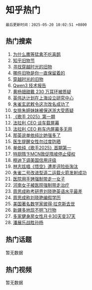 # 知乎热门

`最后更新时间：2025-05-20 10:02:51 +0800`

## 热门搜索

1. [为什么鹰等猛禽不吃喜鹊](https://www.zhihu.com/search?q=%E4%B8%BA%E4%BB%80%E4%B9%88%E9%B9%B0%E7%AD%89%E7%8C%9B%E7%A6%BD%E4%B8%8D%E5%90%83%E5%96%9C%E9%B9%8A)
1. [知乎旧物节](https://www.zhihu.com/search?q=%E7%9F%A5%E4%B9%8E%E6%97%A7%E7%89%A9%E8%8A%82)
1. [寻找穿越时光的旧物](https://www.zhihu.com/search?q=%E5%AF%BB%E6%89%BE%E7%A9%BF%E8%B6%8A%E6%97%B6%E5%85%89%E7%9A%84%E6%97%A7%E7%89%A9)
1. [哪件旧物是你一直保留着的](https://www.zhihu.com/search?q=%E5%93%AA%E4%BB%B6%E6%97%A7%E7%89%A9%E6%98%AF%E4%BD%A0%E4%B8%80%E7%9B%B4%E4%BF%9D%E7%95%99%E7%9D%80%E7%9A%84)
1. [穿越时光的旧物](https://www.zhihu.com/search?q=%E7%A9%BF%E8%B6%8A%E6%97%B6%E5%85%89%E7%9A%84%E6%97%A7%E7%89%A9)
1. [Qwen3 技术报告](https://www.zhihu.com/search?q=Qwen3%20%E6%8A%80%E6%9C%AF%E6%8A%A5%E5%91%8A)
1. [黄杨钿甜戴 230 万耳环被质疑](https://www.zhihu.com/search?q=%E9%BB%84%E6%9D%A8%E9%92%BF%E7%94%9C%E6%88%B4%20230%20%E4%B8%87%E8%80%B3%E7%8E%AF%E8%A2%AB%E8%B4%A8%E7%96%91)
1. [英伟达计划在上海设立研究中心](https://www.zhihu.com/search?q=%E8%8B%B1%E4%BC%9F%E8%BE%BE%E8%AE%A1%E5%88%92%E5%9C%A8%E4%B8%8A%E6%B5%B7%E8%AE%BE%E7%AB%8B%E7%A0%94%E7%A9%B6%E4%B8%AD%E5%BF%83)
1. [朱雀玄武敕令这次改名成功了](https://www.zhihu.com/search?q=%E6%9C%B1%E9%9B%80%E7%8E%84%E6%AD%A6%E6%95%95%E4%BB%A4%E8%BF%99%E6%AC%A1%E6%94%B9%E5%90%8D%E6%88%90%E5%8A%9F%E4%BA%86)
1. [女排朱婷妹妹被保送浙大受质疑](https://www.zhihu.com/search?q=%E5%A5%B3%E6%8E%92%E6%9C%B1%E5%A9%B7%E5%A6%B9%E5%A6%B9%E8%A2%AB%E4%BF%9D%E9%80%81%E6%B5%99%E5%A4%A7%E5%8F%97%E8%B4%A8%E7%96%91)
1. [《歌手 2025》第一期](https://www.zhihu.com/search?q=%E3%80%8A%E6%AD%8C%E6%89%8B%202025%E3%80%8B%E7%AC%AC%E4%B8%80%E6%9C%9F)
1. [法拉利 CEO 谈车载屏幕](https://www.zhihu.com/search?q=%E6%B3%95%E6%8B%89%E5%88%A9%20CEO%20%E8%B0%88%E8%BD%A6%E8%BD%BD%E5%B1%8F%E5%B9%95)
1. [法拉利 CEO 称车内屏幕多无用](https://www.zhihu.com/search?q=%E6%B3%95%E6%8B%89%E5%88%A9%20CEO%20%E7%A7%B0%E8%BD%A6%E5%86%85%E5%B1%8F%E5%B9%95%E5%A4%9A%E6%97%A0%E7%94%A8)
1. [那英说单依纯比她强多了](https://www.zhihu.com/search?q=%E9%82%A3%E8%8B%B1%E8%AF%B4%E5%8D%95%E4%BE%9D%E7%BA%AF%E6%AF%94%E5%A5%B9%E5%BC%BA%E5%A4%9A%E4%BA%86)
1. [医生提醒女性勿过度防晒](https://www.zhihu.com/search?q=%E5%8C%BB%E7%94%9F%E6%8F%90%E9%86%92%E5%A5%B3%E6%80%A7%E5%8B%BF%E8%BF%87%E5%BA%A6%E9%98%B2%E6%99%92)
1. [单依纯《歌手2025》首期第一](https://www.zhihu.com/search?q=%E5%8D%95%E4%BE%9D%E7%BA%AF%E3%80%8A%E6%AD%8C%E6%89%8B2025%E3%80%8B%E9%A6%96%E6%9C%9F%E7%AC%AC%E4%B8%80)
1. [特厨隋卞MCN敦促隋坡停止侵权](https://www.zhihu.com/search?q=%E7%89%B9%E5%8E%A8%E9%9A%8B%E5%8D%9EMCN%E6%95%A6%E4%BF%83%E9%9A%8B%E5%9D%A1%E5%81%9C%E6%AD%A2%E4%BE%B5%E6%9D%83)
1. [穆迪下调美国信用评级](https://www.zhihu.com/search?q=%E7%A9%86%E8%BF%AA%E4%B8%8B%E8%B0%83%E7%BE%8E%E5%9B%BD%E4%BF%A1%E7%94%A8%E8%AF%84%E7%BA%A7)
1. [林志炫唱《悟空》遭差评险些淘汰](https://www.zhihu.com/search?q=%E6%9E%97%E5%BF%97%E7%82%AB%E5%94%B1%E3%80%8A%E6%82%9F%E7%A9%BA%E3%80%8B%E9%81%AD%E5%B7%AE%E8%AF%84%E9%99%A9%E4%BA%9B%E6%B7%98%E6%B1%B0)
1. [朱雀二号改进型遥二运载火箭发射成功](https://www.zhihu.com/search?q=%E6%9C%B1%E9%9B%80%E4%BA%8C%E5%8F%B7%E6%94%B9%E8%BF%9B%E5%9E%8B%E9%81%A5%E4%BA%8C%E8%BF%90%E8%BD%BD%E7%81%AB%E7%AE%AD%E5%8F%91%E5%B0%84%E6%88%90%E5%8A%9F)
1. [医院用手铐强制带走一女子](https://www.zhihu.com/search?q=%E5%8C%BB%E9%99%A2%E7%94%A8%E6%89%8B%E9%93%90%E5%BC%BA%E5%88%B6%E5%B8%A6%E8%B5%B0%E4%B8%80%E5%A5%B3%E5%AD%90)
1. [河南女子被医院强制带走治疗](https://www.zhihu.com/search?q=%E6%B2%B3%E5%8D%97%E5%A5%B3%E5%AD%90%E8%A2%AB%E5%8C%BB%E9%99%A2%E5%BC%BA%E5%88%B6%E5%B8%A6%E8%B5%B0%E6%B2%BB%E7%96%97)
1. [周思成称考研界刘晓艳英语水平最差](https://www.zhihu.com/search?q=%E5%91%A8%E6%80%9D%E6%88%90%E7%A7%B0%E8%80%83%E7%A0%94%E7%95%8C%E5%88%98%E6%99%93%E8%89%B3%E8%8B%B1%E8%AF%AD%E6%B0%B4%E5%B9%B3%E6%9C%80%E5%B7%AE)
1. [周思成称刘晓艳编假学历](https://www.zhihu.com/search?q=%E5%91%A8%E6%80%9D%E6%88%90%E7%A7%B0%E5%88%98%E6%99%93%E8%89%B3%E7%BC%96%E5%81%87%E5%AD%A6%E5%8E%86)
1. [美国著名数学家彼得·拉克斯去世](https://www.zhihu.com/search?q=%E7%BE%8E%E5%9B%BD%E8%91%97%E5%90%8D%E6%95%B0%E5%AD%A6%E5%AE%B6%E5%BD%BC%E5%BE%97%C2%B7%E6%8B%89%E5%85%8B%E6%96%AF%E5%8E%BB%E4%B8%96)
1. [新疆多地现不明飞行物](https://www.zhihu.com/search?q=%E6%96%B0%E7%96%86%E5%A4%9A%E5%9C%B0%E7%8E%B0%E4%B8%8D%E6%98%8E%E9%A3%9E%E8%A1%8C%E7%89%A9)
1. [多家健身房女性月卡30天变37天](https://www.zhihu.com/search?q=%E5%A4%9A%E5%AE%B6%E5%81%A5%E8%BA%AB%E6%88%BF%E5%A5%B3%E6%80%A7%E6%9C%88%E5%8D%A130%E5%A4%A9%E5%8F%9837%E5%A4%A9)
1. [潘展乐战胜孙杨](https://www.zhihu.com/search?q=%E6%BD%98%E5%B1%95%E4%B9%90%E6%88%98%E8%83%9C%E5%AD%99%E6%9D%A8)

## 热门话题

暂无数据

## 热门视频

暂无数据